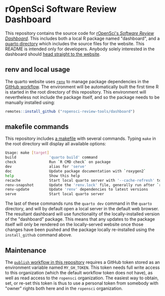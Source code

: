 
# rOpenSci Software Review Dashboard

This repository contains the source code for [rOpenSci's *Software Review
Dashboard*](https://dashboard.ropensci.org). This includes
both a local R package named "dashboard", and a [quarto
directory](https://github.com/ropensci-review-tools/dashboard/tree/main/quarto)
which includes the source files for the website. This README is intended only
for developers. Anybody solely interested in the dashboard should [head
straight to the website](https://dashboard.ropensci.org).

## renv and local usage

The quarto website uses [`renv`](https://rstudio.github.io/renv/) to manage
package dependencies in the [GitHub
workflow](https://github.com/ropensci-review-tools/dashboard/blob/main/.github/workflows/publish.yaml).
The environment will be automatically built the first time R is started in the
root directory of this repository. This environment will nevertheless not
include the package itself, and so the package needs to be manually installed
using:

``` r
remotes::install_github ("ropensci-review-tools/dashboard")
```

## makefile commands

This repository includes [a
makefile](https://github.com/ropensci-review-tools/dashboard/blob/main/makefile)
with several commands. Typing `make` in the root directory will display all
available options:

```bash
Usage: make [target]
build               'quarto build' command
check               Run `R CMD check` on package
dev                 alias for 'serve'
doc                 Update package documentation with `roxygen2`
help                Show this help
recache             Start local quarto server with '--cache-refresh' to force cache refresh
renv-snapshot       Update the 'renv.lock' file, generally run after `renv-update`
renv-update         Update 'renv' dependencies to latest versions
serve               Start local quarto server
```

The last of these commands runs the `quarto dev` command in the `quarto`
directory, and will by default open a local server in the default web browser.
The resultant dashboard will use functionality of the locally-installed version
of the "dashboard" package. This means that any updates to the package itself
will only be rendered on the locally-served website once those changes have
been pushed and the package locally re-installed using the `install_github`
command above.

## Maintenance

The [`publish` workflow in this
repository](https://github.com/ropensci-review-tools/dashboard/blob/main/.github/workflows/publish.yaml)
requires a GitHub token stored as an environment variable named `MY_GH_TOKEN`.
This token needs full write access to this organization (which the default
workflow token does not have), as well as read access to the `ropensci`
organization. The easiest way to obtain, set, or re-set this token is thus to
use a personal token from somebody with "owner" rights both here and in the
`ropensci` organization.
